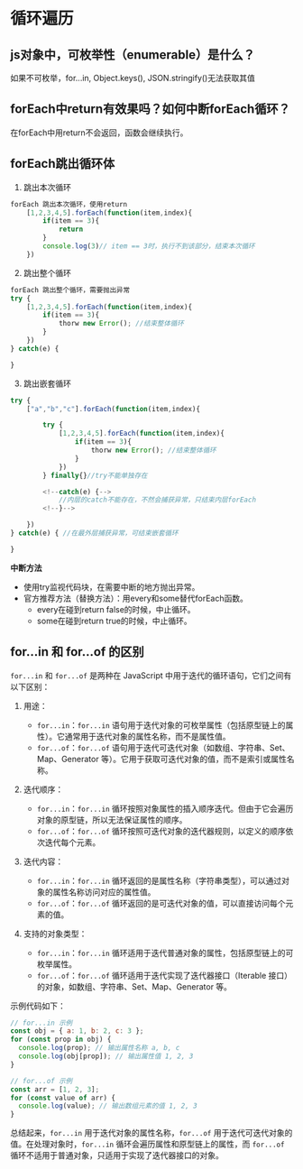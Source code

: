 # 循环遍历

## js对象中，可枚举性（enumerable）是什么？

如果不可枚举，for...in, Object.keys(), JSON.stringify()无法获取其值

## forEach中return有效果吗？如何中断forEach循环？

在forEach中用return不会返回，函数会继续执行。

## forEach跳出循环体

1. 跳出本次循环

```js
forEach 跳出本次循环，使用return
    [1,2,3,4,5].forEach(function(item,index){
        if(item == 3){
            return
        }
        console.log(3)// item == 3时，执行不到该部分，结束本次循环
    })

```

2. 跳出整个循环

```js
forEach 跳出整个循环，需要抛出异常
try {
    [1,2,3,4,5].forEach(function(item,index){
        if(item == 3){
            thorw new Error(); //结束整体循环
        }
    })
} catch(e) {

}
```

3. 跳出嵌套循环

```js
try {
    ["a","b","c"].forEach(function(item,index){

        try {
            [1,2,3,4,5].forEach(function(item,index){
                if(item == 3){
                    thorw new Error(); //结束整体循环
                }
            })
        } finally{}//try不能单独存在

        <!--catch(e) {-->
            //内层的catch不能存在，不然会捕获异常，只结束内层forEach
        <!--}-->

    })
} catch(e) { //在最外层捕获异常，可结束嵌套循环

}
```

**中断方法**

- 使用try监视代码块，在需要中断的地方抛出异常。
- 官方推荐方法（替换方法）：用every和some替代forEach函数。
  - every在碰到return false的时候，中止循环。
  - some在碰到return true的时候，中止循环。

## for...in 和 for...of 的区别

`for...in` 和 `for...of` 是两种在 JavaScript 中用于迭代的循环语句，它们之间有以下区别：

1. 用途：
   - `for...in`：`for...in` 语句用于迭代对象的可枚举属性（包括原型链上的属性）。它通常用于迭代对象的属性名称，而不是属性值。
   - `for...of`：`for...of` 语句用于迭代可迭代对象（如数组、字符串、Set、Map、Generator 等）。它用于获取可迭代对象的值，而不是索引或属性名称。

2. 迭代顺序：
   - `for...in`：`for...in` 循环按照对象属性的插入顺序迭代。但由于它会遍历对象的原型链，所以无法保证属性的顺序。
   - `for...of`：`for...of` 循环按照可迭代对象的迭代器规则，以定义的顺序依次迭代每个元素。

3. 迭代内容：
   - `for...in`：`for...in` 循环返回的是属性名称（字符串类型），可以通过对象的属性名称访问对应的属性值。
   - `for...of`：`for...of` 循环返回的是可迭代对象的值，可以直接访问每个元素的值。

4. 支持的对象类型：
   - `for...in`：`for...in` 循环适用于迭代普通对象的属性，包括原型链上的可枚举属性。
   - `for...of`：`for...of` 循环适用于迭代实现了迭代器接口（Iterable 接口）的对象，如数组、字符串、Set、Map、Generator 等。

示例代码如下：

```javascript
// for...in 示例
const obj = { a: 1, b: 2, c: 3 };
for (const prop in obj) {
  console.log(prop); // 输出属性名称 a, b, c
  console.log(obj[prop]); // 输出属性值 1, 2, 3
}

// for...of 示例
const arr = [1, 2, 3];
for (const value of arr) {
  console.log(value); // 输出数组元素的值 1, 2, 3
}
```

总结起来，`for...in` 用于迭代对象的属性名称，`for...of` 用于迭代可迭代对象的值。在处理对象时，`for...in` 循环会遍历属性和原型链上的属性，而 `for...of` 循环不适用于普通对象，只适用于实现了迭代器接口的对象。
